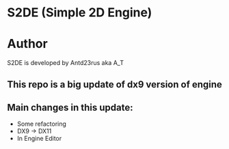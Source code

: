 # S2DE (Simple 2D Engine)

# Author
S2DE is developed by Antd23rus aka A_T

## This repo is a big update of dx9 version of engine 
## Main changes in this update:

- Some refactoring 
- DX9 -> DX11
- In Engine Editor


